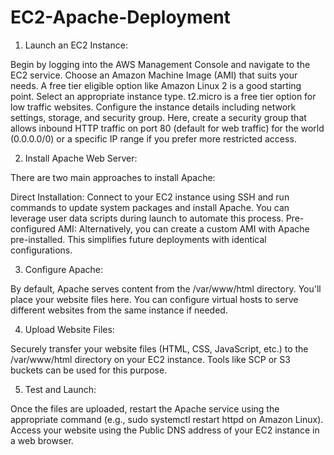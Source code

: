 # EC2-Apache-Deployment
1. Launch an EC2 Instance:

Begin by logging into the AWS Management Console and navigate to the EC2 service.
Choose an Amazon Machine Image (AMI) that suits your needs. A free tier eligible option like Amazon Linux 2 is a good starting point.
Select an appropriate instance type. t2.micro is a free tier option for low traffic websites.
Configure the instance details including network settings, storage, and security group. Here, create a security group that allows inbound HTTP traffic on port 80 (default for web traffic) for the world (0.0.0.0/0) or a specific IP range if you prefer more restricted access.

2. Install Apache Web Server:

There are two main approaches to install Apache:

Direct Installation: Connect to your EC2 instance using SSH and run commands to update system packages and install Apache. You can leverage user data scripts during launch to automate this process.
Pre-configured AMI: Alternatively, you can create a custom AMI with Apache pre-installed. This 
simplifies future deployments with identical configurations.

3. Configure Apache:

By default, Apache serves content from the /var/www/html directory. You'll place your website files here.
You can configure virtual hosts to serve different websites from the same instance if needed.

4. Upload Website Files:

Securely transfer your website files (HTML, CSS, JavaScript, etc.) to the /var/www/html directory on your EC2 instance. Tools like SCP or S3 buckets can be used for this purpose.

5. Test and Launch:

Once the files are uploaded, restart the Apache service using the appropriate command (e.g., sudo systemctl restart httpd on Amazon Linux).
Access your website using the Public DNS address of your EC2 instance in a web browser.

